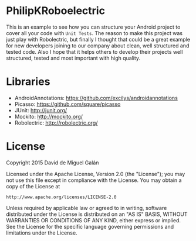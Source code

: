 # PhilipKRoboelectric
This is an example to see how you can structure your Android project to cover all your code with `Unit Tests`. The reason to make this project was just play with Robolectric, but finally I thought that could be a great example for new developers joining to our company about clean, well structured and tested code. Also I hope that it helps others to develop their projects well structured, tested and most important with high quality.

Libraries
=====================
- AndroidAnnotations: https://github.com/excilys/androidannotations
- Picasso: https://github.com/square/picasso
- JUnit: http://junit.org/
- Mockito: http://mockito.org/
- Robolectric: http://robolectric.org/

License
=====================
Copyright 2015 David de Miguel Galán

Licensed under the Apache License, Version 2.0 (the "License");
you may not use this file except in compliance with the License.
You may obtain a copy of the License at

    http://www.apache.org/licenses/LICENSE-2.0

Unless required by applicable law or agreed to in writing, software
distributed under the License is distributed on an "AS IS" BASIS,
WITHOUT WARRANTIES OR CONDITIONS OF ANY KIND, either express or implied.
See the License for the specific language governing permissions and
limitations under the License.
